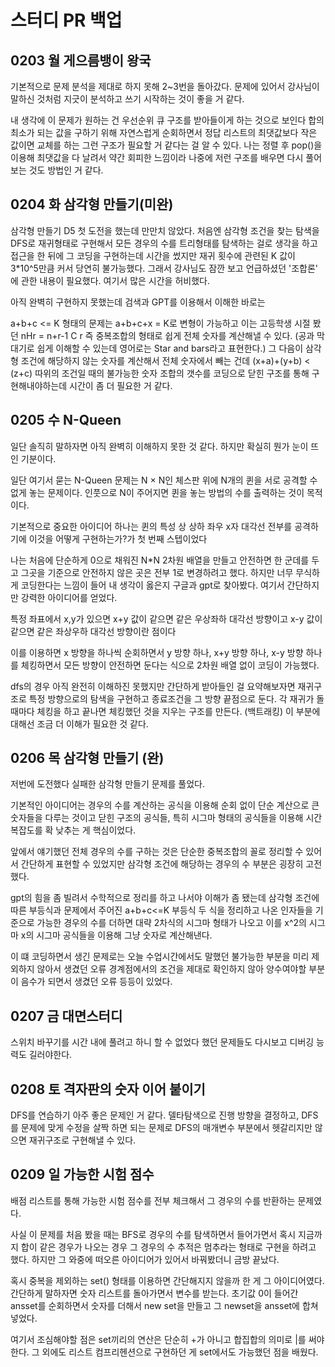 
# 스터디 PR 백업

## 0203 월 게으름뱅이 왕국 

기본적으로 문제 분석을 제대로 하지 못해 2~3번을 돌아갔다.
문제에 있어서 강사님이 말하신 것처럼
지긋이 분석하고 쓰기 시작하는 것이 좋을 거 같다.

내 생각에 이 문제가 원하는 건
우선순위 큐 구조를 받아들이게 하는 것으로 보인다
합의 최소가 되는 값을 구하기 위해 자연스럽게
순회하면서 정답 리스트의 최댓값보다 작은 값이면 교체를 하는 그런 구조가
필요할 거 같다는 걸 알 수 있다.
나는 정렬 후 pop()을 이용해 최댓값을 다 날려서 약간 회피한 느낌이라
나중에 저런 구조를 배우면 다시 풀어보는 것도 방법인 거 같다.

## 0204 화 삼각형 만들기(미완)

삼각형 만들기 D5 첫 도전을 했는데 만만치 않았다.
처음엔 삼각형 조건을 찾는 탐색을 DFS로 재귀형태로 구현해서
모든 경우의 수를 트리형태를 탐색하는 걸로 생각을 하고 접근을 한 뒤에
그 코딩을 구현하는데 시간을 썼지만
재귀 횟수에 관련된 K 값이 3*10^5만큼 커서 당연히 불가능했다.
그래서 강사님도 잠깐 보고 언급하셨던 '조합론' 에 관한 내용이 필요했다.
여기서 많은 시간을 허비했다.

아직 완벽히 구현하지 못했는데
검색과 GPT를 이용해서 이해한 바로는

a+b+c <= K 형태의 문제는 a+b+c+x = K로 변형이 가능하고
이는 고등학생 시절 봤던 nHr = n+r-1 C r 즉 중복조합의 형태로 쉽게 전체 숫자를 계산해낼 수 있다.
(공과 막대기로 쉽게 이해할 수 있는데 영어로는 Star and bars라고 표현한다.)
그 다음이 삼각형 조건에 해당하지 않는 숫자를 계산해서 전체 숫자에서 빼는 건데
(x+a)+(y+b) < (z+c) 따위의 조건일 때의 불가능한 숫자 조합의 갯수를
코딩으로 닫힌 구조를 통해 구현해내야하는데 시간이 좀 더 필요한 거 같다.

## 0205 수 N-Queen

일단 솔직히 말하자면 아직 완벽히 이해하지 못한 것 같다.
하지만 확실히 뭔가 눈이 뜨인 기분이다.

일단 여기서 묻는 N-Queen 문제는
N × N인 체스판 위에 N개의 퀸을 서로 공격할 수 없게 놓는 문제이다.
인풋으로 N이 주어지면 퀸을 놓는 방법의 수를 출력하는 것이 목적이다.

기본적으로 중요한 아이디어 하나는
퀸의 특성 상 상하 좌우 x자 대각선 전부를 공격하기에
이것을 어떻게 구현하는가?가 첫 번째 스텝이었다

나는 처음에 단순하게 0으로 채워진 N*N 2차원 배열을 만들고
안전하면 한 군데를 두고 그곳을 기준으로 안전하지 않은 곳은 전부 1로 변경하려고 했다.
하지만 너무 무식하게 코딩한다는 느낌이 들어
내 생각이 옳은지 구글과 gpt로 찾아봤다.
여기서 간단하지만 강력한 아이디어를 얻었다.

특정 좌표에서 x,y가 있으면
x+y 값이 같으면 같은 우상좌하 대각선 방향이고
x-y 값이 같으면 같은 좌상우하 대각선 방향이란 점이다

이를 이용하면 x 방향을 하나씩 순회하면서
y 방향 하나, x+y 방향 하나, x-y 방향 하나를 체킹하면서
모든 방향이 안전하면 둔다는 식으로 2차원 배열 없이 코딩이 가능했다.

dfs의 경우 아직 완전히 이해하진 못했지만
간단하게 받아들인 걸 요약해보자면
재귀구조로 특정 방향으로의 탐색을 구현하고 종료조건을 그 방향 끝점으로 둔다.
각 재귀가 돌 때마다 체킹을 하고 끝나면 체킹했던 것을 지우는 구조를 만든다. (백트래킹)
이 부분에 대해선 조금 더 이해가 필요한 것 같다.



## 0206 목 삼각형 만들기 (완)

저번에 도전했다 실패한 삼각형 만들기 문제를 풀었다.

기본적인 아이디어는
경우의 수를 계산하는 공식을 이용해 순회 없이 단순 계산으로 큰 숫자들을 다루는 것이고
닫힌 구조의 공식들, 특히 시그마 형태의 공식들을 이용해
시간복잡도를 확 낮추는 게 핵심이었다.

앞에서 얘기했던 전체 경우의 수를 구하는 것은
단순한 중복조합의 꼴로 정리할 수 있어서 간단하게 표현할 수 있었지만
삼각형 조건에 해당하는 경우의 수 부분은 굉장히 고전했다.

gpt의 힘을 좀 빌려서 수학적으로 정리를 하고 나서야 이해가 좀 됐는데
삼각형 조건에 따른 부등식과 문제에서 주어진 a+b+c<=K 부등식
두 식을 정리하고 나온 인자들을 기준으로 가능한 경우의 수를 더하면
대략 2차식의 시그마 형태가 나오고
이를 x^2의 시그마 x의 시그마 공식들을 이용해 그냥 숫자로 계산해낸다.

이 떄 코딩하면서 생긴 문제로는
오늘 수업시간에서도 말했던 불가능한 부분을 미리 제외하지 않아서 생겼던 오류
경계점에서의 조건을 제대로 확인하지 않아 양수여야할 부분이 음수가 되면서 생겼던 오류
등등이 있었다.


## 0207 금 대면스터디

스위치 바꾸기를 시간 내에 풀려고 하니 할 수 없었다 
했던 문제들도 다시보고 디버깅 능력도 길러야한다.

## 0208 토 격자판의 숫자 이어 붙이기

DFS를 연습하기 아주 좋은 문제인 거 같다.
델타탐색으로 진행 방향을 결정하고, DFS를 문제에 맞게 수정을 살짝 하면 되는 문제로
DFS의 매개변수 부분에서 헷갈리지만 않으면
재귀구조로 구현해낼 수 있다.

## 0209 일 가능한 시험 점수

배점 리스트를 통해 가능한 시험 점수를 전부 체크해서 그 경우의 수를 반환하는 문제였다.

사실 이 문제를 처음 봤을 때는 BFS로 경우의 수를 탐색하면서 들어가면서
혹시 지금까지 합이 같은 경우가 나오는 경우
그 경우의 수 추적은 멈추라는 형태로 구현을 하려고 했다.
하지만 그 와중에 떠오른 아이디어가 있어서 바꿔봤더니 금방 끝났다.

혹시 중복을 제외하는 set() 형태를 이용하면 간단해지지 않을까 한 게 그 아이디어였다.
간단하게 말하자면 숫자 리스트를 돌아가면서 변수를 받는다.
초기값 0이 들어간 ansset를 순회하면서 숫자를 더해서 new set을 만들고
그 newset을 ansset에 합쳐 넣었다.

여기서 조심해야할 점은 set끼리의 연산은 단순히 +가 아니고 합집합의 의미로 |를 써야한다.
그 외에도 리스트 컴프리헨션으로 구현하던 게 set에서도 가능했던 점을 배웠다.
